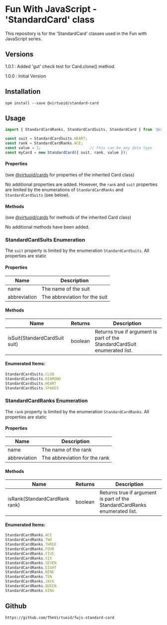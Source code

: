 # Fun With JavaScript - 'StandardCard' class

This repository is for the 'StandardCard' classes used in the Fun with JavaScript series.

## Versions

1.0.1 : Added 'gut' check test for Card.clone() method.

1.0.0 : Initial Version


## Installation

```
npm install --save @virtuoid/standard-card
```

## Usage

```javascript
import { StandardCardRanks, StandardCardSuits, StandardCard } from '@virtuoid/standard-card';

const suit = StandardCardSuits.HEART;
const rank = StandardCardRanks.ACE;
const value = 1;                      // this can be any data type
const myCard = new StandardCard({ suit, rank, value });
```

#### Properties

(see [@virtuoid/cards](https://github.com/TheVirtuoid/fwjs-card) for properties of the inherited Card class)

No additional properties are added. However, the ```rank``` and ```suit``` properties
are limited by the enumerations of ```StandardCardRanks``` and ```StandardCardSuits``` (see below).

#### Methods

(see [@virtuoid/cards](https://github.com/TheVirtuoid/fwjs-card) for methods of the inherited Card class)

No additional methods have been added.

### StandardCardSuits Enumeration

The ```suit``` property is limited by the enumeration ```StandardCardSuits```. All properties are static

#### Properties
| Name         | Description                   |
|--------------|-------------------------------|
| name         | The name of the suit          |
| abbreviation | The abbreviation for the suit |

#### Methods

| Name                                   | Returns          | Description                                                                                                                                                                                                     |
|----------------------------------------|------------------|-----------------------------------------------------------------------------------------------------------------------------------------------------------------------------------------------------------------|
| isSuit(StandardCardSuit suit) | boolean | Returns true if argument is part of the StandardCardSuit enumerated list. |

#### Enumerated Items:
```javascript
StandardCardSuits.CLUB
StandardCardSuits.DIAMOND
StandardCardSuits.HEART
StandardCardSuits.SPADES
```

### StandardCardRanks Enumeration

The ```rank``` property is limited by the enumeration ```StandardCardRanks```. All properties are static

#### Properties
| Name         | Description                   |
|--------------|-------------------------------|
| name         | The name of the rank          |
| abbreviation | The abbreviation for the rank |

#### Methods

| Name                              | Returns          | Description                                                                |
|-----------------------------------|------------------|----------------------------------------------------------------------------|
| isRank(StandardCardRank rank) | boolean | Returns true if argument is part of the StandardCardRanks enumerated list. |

#### Enumerated Items:
```javascript
StandardCardRanks.ACE
StandardCardRanks.TWO
StandardCardRanks.THREE
StandardCardRanks.FOUR
StandardCardRanks.FIVE
StandardCardRanks.SIX
StandardCardRanks.SEVEN
StandardCardRanks.EIGHT
StandardCardRanks.NINE
StandardCardRanks.TEN
StandardCardRanks.JACK
StandardCardRanks.QUEEN
StandardCardRanks.KING
```

## Github

```
https://github.com/TheVirtuoid/fwjs-standard-card
```

